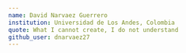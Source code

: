 ```yaml
---
name: David Narvaez Guerrero
institution: Universidad de Los Andes, Colombia
quote: What I cannot create, I do not understand
github_user: dnarvaez27
---
```

